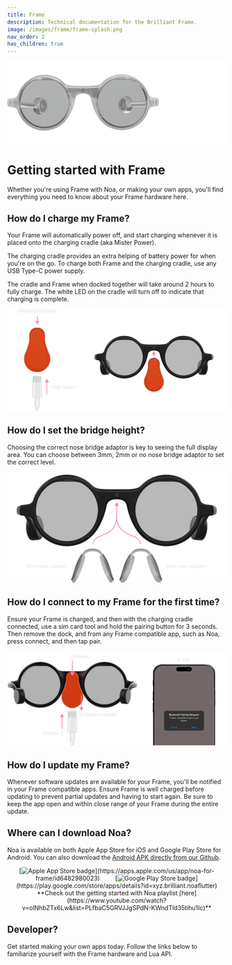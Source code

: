 ```yaml
---
title: Frame
description: Technical documentation for the Brilliant Frame.
image: /images/frame/frame-splash.png
nav_order: 2
has_children: true
---
```


![Brilliant Frame](/frame/images/frame-splash.png)

# Getting started with Frame

Whether you're using Frame with Noa, or making your own apps, you'll find everything you need to know about your Frame hardware here.

## How do I charge my Frame?

Your Frame will automatically power off, and start charging whenever it is placed onto the charging cradle (aka Mister Power).

The charging cradle provides an extra helping of battery power for when you're on the go. To charge both Frame and the charging cradle, use any USB Type-C power supply.

The cradle and Frame when docked together will take around 2 hours to fully charge. The white LED on the cradle will turn off to indicate that charging is complete.

![Charging Frame](/frame/images/frame-charging-diagram.png)

## How do I set the bridge height?

Choosing the correct nose bridge adaptor is key to seeing the full display area. You can choose between 3mm, 2mm or no nose bridge adaptor to set the correct level.

![Frame nose bridge height](/frame/images/frame-nose-bridge-diagram.png)

## How do I connect to my Frame for the first time?

Ensure your Frame is charged, and then with the charging cradle connected, use a sim card tool and hold the pairing button for 3 seconds. Then remove the dock, and from any Frame compatible app, such as Noa, press connect, and then tap pair.

![Pairing Frame to Noa](/frame/images/frame-pairing-diagram.png)

## How do I update my Frame?

Whenever software updates are available for your Frame, you'll be notified in your Frame compatible apps. Ensure Frame is well charged before updating to prevent partial updates and having to start again. Be sure to keep the app open and within close range of your Frame during the entire update.

## Where can I download Noa?

Noa is available on both Apple App Store for iOS and Google Play Store for Android. You can also download the [Android APK directly from our Github](https://github.com/brilliantlabsAR/noa-flutter/releases/latest).

<div style="text-align:center" markdown="1">
[<img src="https://upload.wikimedia.org/wikipedia/commons/3/3c/Download_on_the_App_Store_Badge.svg" alt="Apple App Store badge" width="125"/>](https://apps.apple.com/us/app/noa-for-frame/id6482980023)
&nbsp;&nbsp;&nbsp;&nbsp;&nbsp;&nbsp;&nbsp;
[<img src="https://upload.wikimedia.org/wikipedia/commons/7/78/Google_Play_Store_badge_EN.svg" alt="Google Play Store badge" width="125"/>](https://play.google.com/store/apps/details?id=xyz.brilliant.noaflutter)
</div>

<div style="text-align:center" markdown="1">
**Check out the getting started with Noa playlist [here](https://www.youtube.com/watch?v=olNhbZTx6Lw&list=PLfbaC5GRVJJgSPdN-KWndTld35tihu1Ic)**
</div>

## Developer?

Get started making your own apps today. Follow the links below to familiarize yourself with the Frame hardware and Lua API.